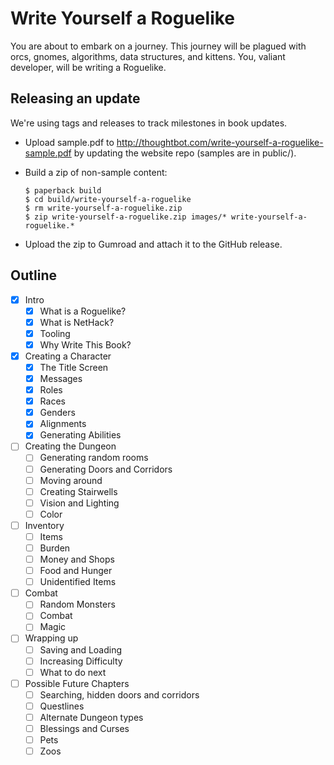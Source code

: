 # Write Yourself a Roguelike

You are about to embark on a journey. This journey will be plagued with orcs,
gnomes, algorithms, data structures, and kittens. You, valiant developer, will
be writing a Roguelike.

## Releasing an update

We're using tags and releases to track milestones in book updates.

* Upload sample.pdf to <http://thoughtbot.com/write-yourself-a-roguelike-sample.pdf> by
  updating the website repo (samples are in public/).
* Build a zip of non-sample content:

  ```
  $ paperback build
  $ cd build/write-yourself-a-roguelike
  $ rm write-yourself-a-roguelike.zip
  $ zip write-yourself-a-roguelike.zip images/* write-yourself-a-roguelike.*
  ```
* Upload the zip to Gumroad and attach it to the GitHub release.

## Outline

- [x] Intro
  - [x] What is a Roguelike?
  - [x] What is NetHack?
  - [x] Tooling
  - [x] Why Write This Book?

- [x] Creating a Character
  - [x] The Title Screen
  - [x] Messages
  - [x] Roles
  - [x] Races
  - [x] Genders
  - [x] Alignments
  - [x] Generating Abilities

- [ ] Creating the Dungeon
  - [ ] Generating random rooms
  - [ ] Generating Doors and Corridors
  - [ ] Moving around
  - [ ] Creating Stairwells
  - [ ] Vision and Lighting
  - [ ] Color

- [ ] Inventory
  - [ ] Items
  - [ ] Burden
  - [ ] Money and Shops
  - [ ] Food and Hunger
  - [ ] Unidentified Items

- [ ] Combat
  - [ ] Random Monsters
  - [ ] Combat
  - [ ] Magic

- [ ] Wrapping up
  - [ ] Saving and Loading
  - [ ] Increasing Difficulty
  - [ ] What to do next

- [ ] Possible Future Chapters
  - [ ] Searching, hidden doors and corridors
  - [ ] Questlines
  - [ ] Alternate Dungeon types
  - [ ] Blessings and Curses
  - [ ] Pets
  - [ ] Zoos
